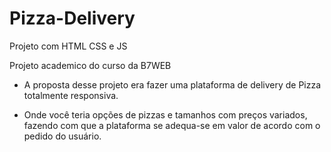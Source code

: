 # Pizza-Delivery
Projeto com HTML CSS e JS


Projeto academico do curso da B7WEB

- A proposta desse projeto era fazer uma plataforma de delivery de Pizza totalmente responsiva.

- Onde você teria opções de pizzas e tamanhos com preços variados, fazendo com que a plataforma se adequa-se em valor de acordo com o pedido do usuário.
